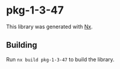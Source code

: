 # pkg-1-3-47

This library was generated with [Nx](https://nx.dev).

## Building

Run `nx build pkg-1-3-47` to build the library.
